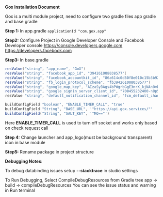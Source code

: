 **Gox Installation Document**

Gox is a multi module project, need to configure two gradle files app gradle and base gradle

**Step 1:**
In app.gradle
`applicationId "com.gox.app"`


**Step2:**
Configure Project in Google Developer Console and Facebook Developer console
https://console.developers.google.com
https://developers.facebook.com

**Step3:**
In base.gradle

```groovy
resValue("string", "app_name", "GoX")
resValue("string", "facebook_app_id", "394261008038577")
resValue("string", "facebook_accountkit_id", "86a614c0d50f8e010c15b3b92a26dfb4")
resValue("string", "fb_login_protocol_scheme", "fb394261008038577")
resValue("string", "google_map_key", "AIzaSyBAgs4bPWgrbGgE3nrX_kjNAn0vDI_MEOY")
resValue("string", "google_signin_server_client_id", "708455232400-n8p5omqpqoi0f2j4ncbfhmk21vntl8ct.apps.googleusercontent.com")
resValue "string", "default_notification_channel_id", "fcm_default_channel"

buildConfigField "boolean", "ENABLE_TIMER_CALL", "true"
buildConfigField "String", "BASE_URL", '"https://api.gox.services/"'
buildConfigField("String", "SALT_KEY", '"MQ=="')

```
Here **ENABLE_TIMER_CALL** is used to turn off socket and works only based on check request call


**Step 4:**
Change launcher and app_logo(must be background transparent) icon in base module

**Step5:**
Rename package in project structure


**Debugging Notes:**

To debug databinding issues setup
 **--stacktrace** in studio settings


To Run Debugging, Select CompileDebugResources from Gradle tree
app -> build -> compileDebugResources
You can see the issue status and warning in Run terminal


 
